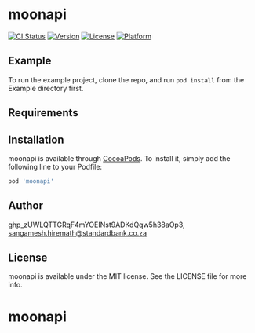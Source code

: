 # moonapi

[![CI Status](https://img.shields.io/travis/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/moonapi.svg?style=flat)](https://travis-ci.org/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/moonapi)
[![Version](https://img.shields.io/cocoapods/v/moonapi.svg?style=flat)](https://cocoapods.org/pods/moonapi)
[![License](https://img.shields.io/cocoapods/l/moonapi.svg?style=flat)](https://cocoapods.org/pods/moonapi)
[![Platform](https://img.shields.io/cocoapods/p/moonapi.svg?style=flat)](https://cocoapods.org/pods/moonapi)

## Example

To run the example project, clone the repo, and run `pod install` from the Example directory first.

## Requirements

## Installation

moonapi is available through [CocoaPods](https://cocoapods.org). To install
it, simply add the following line to your Podfile:

```ruby
pod 'moonapi'
```

## Author

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, sangamesh.hiremath@standardbank.co.za

## License

moonapi is available under the MIT license. See the LICENSE file for more info.
# moonapi
